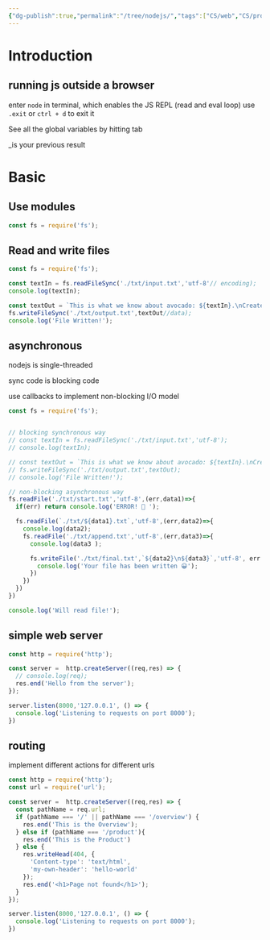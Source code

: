 ```yaml
---
{"dg-publish":true,"permalink":"/tree/nodejs/","tags":["CS/web","CS/programming-languages "],"created":"2023-05-30T01:38:41.385+08:00","updated":"2023-08-27T03:03:13.513+08:00"}
---
```



# Introduction 

## running js outside a browser

enter `node` in terminal, which enables the JS REPL (read and eval loop)
use `.exit` or `ctrl + d` to exit it

See all the global variables by hitting tab

\_is  your previous result

# Basic

## Use modules

```js
const fs = require('fs');
```

## Read and write files

```js
const fs = require('fs');

const textIn = fs.readFileSync('./txt/input.txt','utf-8'// encoding);
console.log(textIn);

const textOut = `This is what we know about avocado: ${textIn}.\nCreated on ${Date.now()}`;
fs.writeFileSync('./txt/output.txt',textOut//data);
console.log('File Written!');
```

## asynchronous

nodejs is single-threaded  

sync code is blocking code

use callbacks to implement non-blocking I/O model

```js
const fs = require('fs');


// blocking synchronous way
// const textIn = fs.readFileSync('./txt/input.txt','utf-8');
// console.log(textIn);

// const textOut = `This is what we know about avocado: ${textIn}.\nCreated on ${Date.now()}`;
// fs.writeFileSync('./txt/output.txt',textOut);
// console.log('File Written!'); 

// non-blocking asynchronous way
fs.readFile('./txt/start.txt','utf-8',(err,data1)=>{
  if(err) return console.log('ERROR! 🤡 ');

  fs.readFile(`./txt/${data1}.txt`,'utf-8',(err,data2)=>{
    console.log(data2);
    fs.readFile('./txt/append.txt','utf-8',(err,data3)=>{
      console.log(data3 );

      fs.writeFile('./txt/final.txt',`${data2}\n${data3}`,'utf-8', err =>{
        console.log('Your file has been written 😀');
      })
    })
  })  
})

console.log('Will read file!');
```

## simple web server 
```js
const http = require('http');

const server =  http.createServer((req,res) => {
  // console.log(req);
  res.end('Hello from the server');
});

server.listen(8000,'127.0.0.1', () => {
  console.log('Listening to requests on port 8000');
})
```

## routing

implement  different actions for different urls 

```js
const http = require('http');
const url = require('url');

const server =  http.createServer((req,res) => {
  const pathName = req.url;
  if (pathName === '/' || pathName === '/overview') {
    res.end('This is the Overview');
  } else if (pathName === '/product'){
    res.end('This is the Product')
  } else {
    res.writeHead(404, {
      'Content-type': 'text/html',
      'my-own-header': 'hello-world'
    });
    res.end('<h1>Page not found</h1>');
  }
});

server.listen(8000,'127.0.0.1', () => {
  console.log('Listening to requests on port 8000');
})
```
